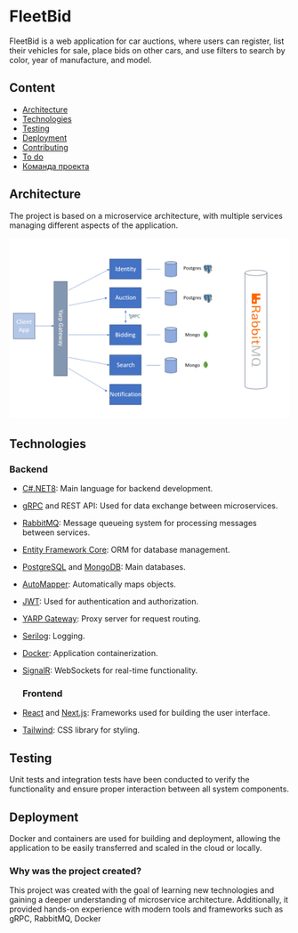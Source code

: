 # FleetBid
FleetBid is a web application for car auctions, where users can register, list their vehicles for sale, place bids on other cars, and use filters to search by color, year of manufacture, and model.

## Content
- [Architecture](#Architecture)
- [Technologies](#Technologies)
- [Testing](#Testing)
- [Deployment](#Deployment)
- [Contributing](#contributing)
- [To do](#to-do)
- [Команда проекта](#команда-проекта)

## Architecture
The project is based on a microservice architecture, with multiple services managing different aspects of the application.

![img](img/Architecture.jpg)

## Technologies
### Backend
- [C#.NET8](https://learn.microsoft.com/en-us/dotnet/core/whats-new/dotnet-8/overview): Main language for backend development.
- [gRPC](https://grpc.io/) and REST API: Used for data exchange between microservices.
- [RabbitMQ](https://www.rabbitmq.com/): Message queueing system for processing messages between services.
- [Entity Framework Core](https://learn.microsoft.com/en-us/ef/core/): ORM for database management.
- [PostgreSQL](https://www.postgresql.org/) and [MongoDB](https://www.mongodb.com/): Main databases.
- [AutoMapper](https://automapper.org/): Automatically maps objects.
- [JWT](https://jwt.io/): Used for authentication and authorization.
- [YARP Gateway](https://microsoft.github.io/reverse-proxy/): Proxy server for request routing.
- [Serilog](https://serilog.net/): Logging.
- [Docker](https://www.docker.com/): Application containerization.
- [SignalR](https://learn.microsoft.com/en-us/aspnet/signalr/overview/getting-started/introduction-to-signalr): WebSockets for real-time functionality.

  ### Frontend
- [React](https://react.dev/) and [Next.js](https://nextjs.org/): Frameworks used for building the user interface.
- [Tailwind](https://tailwindcss.com/): CSS library for styling.

## Testing
Unit tests and integration tests have been conducted to verify the functionality and ensure proper interaction between all system components.

## Deployment
Docker and containers are used for building and deployment, allowing the application to be easily transferred and scaled in the cloud or locally.

### Why was the project created?
This project was created with the goal of learning new technologies and gaining a deeper understanding of microservice architecture. Additionally, it provided hands-on experience with modern tools and frameworks such as gRPC, RabbitMQ, Docker

